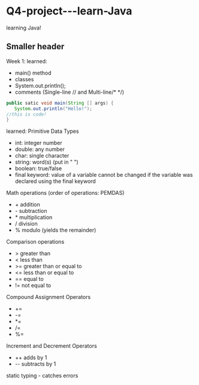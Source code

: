 # Q4-project---learn-Java
learning Java!

## Smaller header

Week 1:
learned:
- main() method
- classes
- System.out.println();
- comments (Single-line // and Multi-line/* */)

```java
public satic void main(String [] args) {
   System.out.println("Hello!");
//this is code!
}
```

learned:
Primitive Data Types
- int: integer number
- double: any number
- char: single character
- string: word(s) (put in " ")
- boolean: true/false
- final keyword: value of a variable cannot be changed if the variable was declared using the final keyword

Math operations (order of operations: PEMDAS)
- \+ addition
- \- subtraction
- \* multiplication
- \/ division
- \% modulo (yields the remainder)

Comparison operations
- \> greater than
- \< less than
- \>= greater than or equal to
- \<= less than or equal to
- \== equal to
- \!= not equal to

Compound Assignment Operators
- \+=
- \-=
- \*=
- \/=
- \%=

Increment and Decrement Operators
- \++ adds by 1
- \-- subtracts by 1

static typing - catches errors


